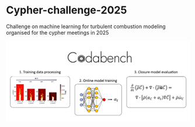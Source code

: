 # Cypher-challenge-2025
Challenge on machine learning for turbulent combustion modeling organised for the cypher meetings in 2025

![](https://raw.githubusercontent.com/burn-research/Cypher-challenge-2025/refs/heads/main/images/Challenge_overview_pic.png)


